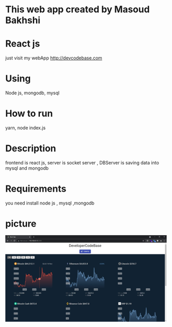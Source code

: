 # This web app created by Masoud Bakhshi

# React js

just visit my webApp http://devcodebase.com

# Using

Node js, mongodb, mysql

# How to run

yarn, node index.js

# Description

frontend is react js, server is socket server , DBServer is saving data into mysql and mongodb

# Requirements

you need install node js , mysql ,mongodb

# picture

![chat-server](https://github.com/masoud-bakhshi/cryptocurrency/blob/main/crypto.jpg)
